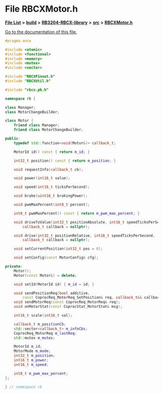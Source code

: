 
# File RBCXMotor.h

[**File List**](files.md) **>** [**build**](dir_4fef79e7177ba769987a8da36c892c5f.md) **>** [**RB3204-RBCX-library**](dir_6e2f6bf38ad600996f360c484704d30b.md) **>** [**src**](dir_2fb57cfb6554052417264f60890e0af6.md) **>** [**RBCXMotor.h**](RBCXMotor_8h.md)

[Go to the documentation of this file.](RBCXMotor_8h.md) 


````cpp
#pragma once

#include <atomic>
#include <functional>
#include <memory>
#include <mutex>
#include <vector>

#include "RBCXPinout.h"
#include "RBCXUtil.h"

#include "rbcx.pb.h"

namespace rb {

class Manager;
class MotorChangeBuilder;

class Motor {
    friend class Manager;
    friend class MotorChangeBuilder;

public:
    typedef std::function<void(Motor&)> callback_t;

    MotorId id() const { return m_id; }

    int32_t position() const { return m_position; }

    void requestInfo(callback_t cb);

    void power(int16_t value);

    void speed(int16_t ticksPerSecond);

    void brake(uint16_t brakingPower);

    void pwmMaxPercent(int8_t percent);

    int8_t pwmMaxPercent() const { return m_pwm_max_percent; }

    void driveToValue(int32_t positionAbsolute, int16_t speedTicksPerSecond,
        callback_t callback = nullptr);

    void drive(int32_t positionRelative, int16_t speedTicksPerSecond,
        callback_t callback = nullptr);

    void setCurrentPosition(int32_t pos = 0);

    void setConfig(const MotorConfig& cfg);

private:
    Motor();
    Motor(const Motor&) = delete;

    void setId(MotorId id) { m_id = id; }

    void sendPositionReq(bool additive,
        const CoprocReq_MotorReq_SetPosition& req, callback_t&& callback);
    void sendMotorReq(const CoprocReq_MotorReq& req);
    void onMotorStat(const CoprocStat_MotorStat& msg);

    int16_t scale(int16_t val);

    callback_t m_positionCb;
    std::vector<callback_t> m_infoCbs;
    CoprocReq_MotorReq m_lastReq;
    std::mutex m_mutex;

    MotorId m_id;
    MotorMode m_mode;
    int32_t m_position;
    int16_t m_power;
    int16_t m_speed;

    int8_t m_pwm_max_percent;
};

} // namespace rb
````

